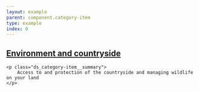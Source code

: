 ```yaml
---
layout: example
parent: component.category-item
type: example
index: 0
---
```


<article class="ds_category-item  ds_category-item--highlight">
    <h2 class="ds_category-item__title">
        <a data-navigation="category-item-1" href="#" class="ds_category-item__link">Environment and countryside</a>
    </h2>

    <p class="ds_category-item__summary">
        Access to and protection of the countryside and managing wildlife on your land
    </p>
</article>
